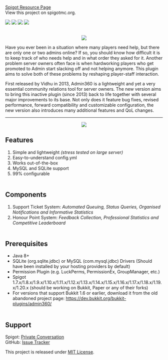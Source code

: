 [Spigot Resource Page](https://www.spigotmc.org/resources/admin360-reloaded.28285/) <br>
View this project on spigotmc.org.

![](https://img.shields.io/badge/Version-8.1.2-green) ![](https://img.shields.io/badge/Spigot-1.7+-lightgrey) ![](https://img.shields.io/badge/License-MIT-blue) ![](https://img.shields.io/badge/Language-Java-yellow) <br><br>

<p align="center" width="100%">
    <img src="https://i.imgur.com/xxVOyyN.png">
</p>

Have you ever been in a situation where many players need help, but there are only one or two admins online? If so, you should know how difficult it is to keep track of who needs help and in what order they asked for it. Another problem server owners often face is when hardworking players who get promoted to Admin start slacking off and not helping anymore. This plugin aims to solve both of these problems by reshaping player-staff interaction.

First released by Vidhu in 2013, Admin360 is a lightweight and yet a very essential community relations tool for server owners. The new version aims to bring this inactive plugin (since 2013) back to life together with several major improvements to its base. Not only does it feature bug fixes, revised performance, forward compatibility and customizable configuration, the new version also introduces many additional features and QoL changes.

<hr>

<p align="center" width="100%">
    <img src="https://i.imgur.com/Cq64783.png">
</p>

## Features

1. Simple and lightweight _(stress tested on large server)_
2. Easy-to-understand config.yml
3. Works out-of-the-box
4. MySQL and SQLite support
5. 99% configurable <br><br>

## Components

1. Support Ticket System: _Automated Queuing, Status Queries, Organised Notifications and Informative Statistics_
2. Honour Point System: _Feedback Collection, Professional Statistics and Competitive Leaderboard_ <br><br>

## Prerequisites

- Java 8+
- SQLite (org.sqlite.jdbc) or MySQL (com.mysql.jdbc) Drivers
(Should have been installed by your hosting providers by default)
- Permission Plugin (e.g. LuckPerms, PermissionEx, GroupManager, etc.)
- Spigot 1.7.x/1.8.x/1.9.x/1.10.x/1.11.x/1.12.x/1.13.x/1.14.x/1.15.x/1.16.x/1.17.x/1.18.x/1.19.x/1.20.x (should be working on Bukkit, Paper or any of their forks)
- For versions that support Bukkit 1.6 or earlier, download it from the old abandoned project page: https://dev.bukkit.org/bukkit-plugins/admin360/ <br><br>

## Support

Spigot: [Private Conversation](https://www.spigotmc.org/members/jerryui.139798/) <br>
GitHub: [Issue Tracker](https://github.com/denniemok/Admin360-Reloaded/issues)

This project is released under [MIT License](https://opensource.org/license/mit/).
